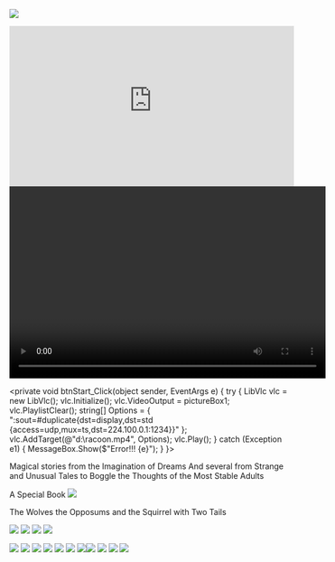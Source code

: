 

![](images/sometrainTT.png)

<div id="Container" 
	style="padding-bottom:56.25%; position:relative;
	display:block; width: 100%">
	<iframe width="100%" height="100%" 
		allowfullscreen webkitallowfullscreen
		src="http://www.kidsbooksandfun.com/embed/C:\Users\lfern\Videos\racoon.flv" 
		frameborder="0"
		style="position:absolute; top:0; left: 0">
	</iframe>
</div>

<source src="https://www.kidsbooksandfun.com/C:\Users\lfern\Videos\racoon.flv" />
<video width="560" height="340" preload controls>
<embed type="application/x-vlc-plugin" pluginspage="ttp://www.videolan.org" target="C:\Users\lfern\Videos\racoon.flv" />
</video>

<private void btnStart_Click(object sender, EventArgs e)
      {
          try
          {
              LibVlc vlc = new LibVlc();
              vlc.Initialize();
              vlc.VideoOutput = pictureBox1;
              vlc.PlaylistClear();
              string[] Options = { ":sout=#duplicate{dst=display,dst=std {access=udp,mux=ts,dst=224.100.0.1:1234}}" };
              vlc.AddTarget(@"d:\racoon.mp4", Options);
              vlc.Play();
          }
          catch (Exception e1)
          {
              MessageBox.Show($"Error!!! {e}");
          }
      }>
      
Magical stories from the Imagination of Dreams
And several from Strange and Unusual Tales to Boggle the Thoughts of the Most Stable Adults

A Special Book
![](images/wolves.png)

The Wolves the Opposums and the Squirrel with Two Tails

![](images/RingofSkeletons.jpg) ![](images/curse.jpg) ![](images/Bridge1.jpg) ![](images/godivawhata.jpg)

![](images/lady.jpg) ![](images/searchblackrose.jpg) ![](images/wizard.jpg) ![](images/tomturkey.jpg) 
![](images/unicorns.jpg)  ![](images/treasure.jpg) ![](images/summer.jpg)![](images/blackcats.jpg)
![](images/skeleton.png) ![](images/shipBirds.png) ![](images/cattmouseM.png)
